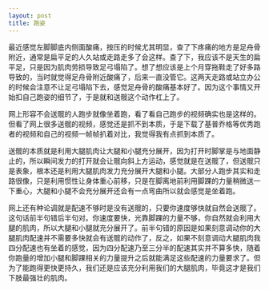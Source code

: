 ```yaml
---
layout: post
title: 跑姿
---
```

最近感觉左脚脚底内侧面酸痛，按压的时候尤其明显，查了下疼痛的地方是足舟骨附近，通常是扁平足的人久站或走路走多了会这样。查了下，我应该不是天生的扁平足，只是因为肌肉劳损导致足弓塌陷了。想了想应该是上个月穿拖鞋走了好多路导致的，当时就觉得足舟骨附近酸痛了，后来一直没管它。这两天走路或站立办公的时候会注意不让足弓塌陷下去，感觉足舟骨的酸痛基本好了。因为这个事情又开始扣自己跑姿的细节了，于是就和送髋这个动作杠上了。

网上形容不会送髋的人跑步就像坐着跑，看了看自己跑步的视频确实也是这样的。但看了网上很多送髋的视频，感觉还是抓不到本质，于是下载了基普乔格等优秀跑者的视频和自己的视频一帧帧扒着对比，我觉得我有点抓到本质了。

送髋的本质就是利用大腿肌肉让大腿和小腿充分展开，因为打开时脚掌是与地面静止的，所以瞬间发力的打开就会让髋向斜上方运动，感觉就是在送髋了，但送髋只是表象，根本还是利用大腿肌肉发力充分展开大腿和小腿。大部分人跑步其实和走路很像，只是利用惯性让身体重心前移，只是在脚离地前利用脚踝的力量稍微送一下重心，大腿和小腿不会充分展开还会有一点弯曲所以就会感觉是坐着跑。

网上还有种论调就是配速不够时是没有送髋的，只要你速度够快就自然会送髋了。这句话前半句错后半句对。你速度要快，光靠脚踝的力量不够，你自然就会利用大腿的肌肉，所以大腿和小腿就充分展开了。前半句错的原因是如果刻意调动你的大腿肌肉配速并不需要多快就会有送髋的动作了，反之，如果不刻意调动大腿肌肉我四分配速也有坐着的感觉，因为四分配速乃至三分半的配速其实并不算多快，随着你跑量的增加小腿和脚踝相关的力量提升之后就能满足这些配速的力量要求了。但为了能跑得更快更持久，我们还是应该充分利用我们的大腿肌肉，毕竟这才是我们下肢最强壮的肌肉。

